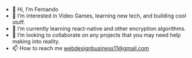 - 👋 Hi, I’m Fernando
- 👀 I’m interested in Video Games, learning new tech, and building cool stuff.
- 🌱 I’m currently learning react-native and other encryption algorithms.
- 💞️ I’m looking to collaborate on any projects that you may need help making into reality. 
- 📫 How to reach me webdesignbusiness11@gmail.com

